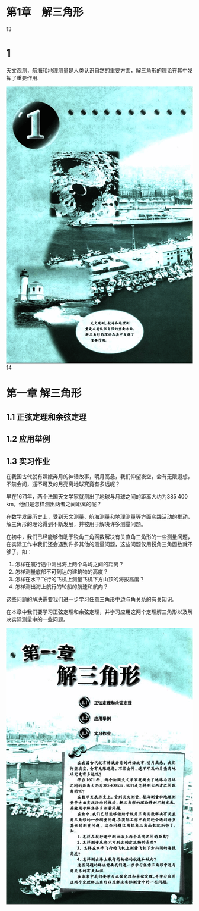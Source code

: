 # 第1章　解三角形

13

# 1

天文观测，航海和地理测量是人类认识自然的重要方面，解三角形的理论在其中发挥了重要作用.

![13](../../book/人教版高中数学A版必修5/人教版高中数学A版必修5_13.png)
14

# 第一章 解三角形

## 1.1 正弦定理和余弦定理
## 1.2 应用举例
## 1.3 实习作业

在我国古代就有嫦娥奔月的神话故事，明月高悬，我们仰望夜空，会有无限遐想，不禁会问，遥不可及的月亮离地球究竟有多远呢？

早在1671年，两个法国天文学家就测出了地球与月球之间的距离大约为385 400 km，他们是怎样测出两者之间距离的呢？

在数学发展历史上，受到天文测量、航海测量和地理测量等方面实践活动的推动，解三角形的理论得到不断发展，并被用于解决许多测量问题。

在初中，我们已经能够借助于锐角三角函数解决有关直角三角形的一些测量问题，在实际工作中我们还会遇到许多其他的测量问题，这些问题仅用锐角三角函数就不够了，如：

1. 怎样在航行途中测出海上两个岛屿之间的距离？
2. 怎样测量底部不可到达的建筑物的高度？
3. 怎样在水平飞行的飞机上测量飞机下方山顶的海拔高度？
4. 怎样测出海上航行的轮船的航速和航向？

这些问题的解决需要我们进一步学习任意三角形中边与角关系的有关知识。

在本章中我们要学习正弦定理和余弦定理，并学习应用这两个定理解三角形以及解决实际测量中的一些问题。


![14](../../book/人教版高中数学A版必修5/人教版高中数学A版必修5_14.png)
